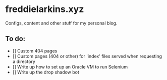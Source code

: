 # freddielarkins.xyz
Configs, content and other stuff for my personal blog.

## To do:
- [] Custom 404 pages
- [] Custom pages (404 or other) for 'index' files served when requesting a directory
- [] Write up how to set up an Oracle VM to run Selenium
- [] Write up the drop shadow bot